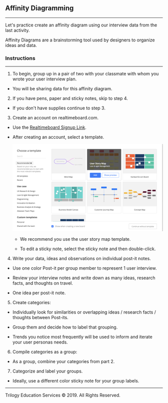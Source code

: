 ## Affinity Diagramming
---

Let's practice create an affinity diagram using our interview data from the last activity.

Affinity Diagrams are a brainstorming tool used by designers to organize ideas and data.

### Instructions

---

1. To begin, group up in a pair of two with your classmate with whom you wrote your user interview plan.

- You will be sharing data for this affinity diagram.

2. If you have pens, paper and sticky notes, skip to step 4.

 - If you don't have supplies continue to step 3.

3. Create an account on realtimeboard.com.

-  Use the [Realtimeboard Signup Link](https://realtimeboard.com/signup/).

- After creating an account, select a template.

    ![Real Time Board Template](Images/00_real-time-board-template.png)

  - We recommend you use the user story map template.

  - To edit a sticky note, select the sticky note and then double-click. 

4. Write your data, ideas and observations on individual post-it notes.

  - Use one color Post-it per group member to represent 1 user interview.

  - Review your interview notes and write down as many ideas, research facts, and thoughts on travel. 

  - One idea per post-it note.

5. Create categories:

- Individually look for similarities or overlapping ideas /  research facts / thoughts between Post-its.

- Group them and decide how to label that grouping.

- Trends you notice most frequently will be used to inform and iterate your user personas needs.

6. Compile categories as a group:

- As a group, combine your categories from part 2. 

7. Categorize and label your groups.

- Ideally, use a different color sticky note for your group labels.

---

Trilogy Education Services © 2019. All Rights Reserved.
